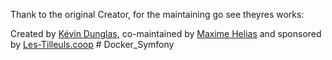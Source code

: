 Thank to the original Creator, for the maintaining go see theyres works:

Created by [Kévin Dunglas](https://dunglas.fr), co-maintained by [Maxime Helias](https://twitter.com/maxhelias) and sponsored by [Les-Tilleuls.coop](https://les-tilleuls.coop)
#   D o c k e r _ S y m f o n y  
 